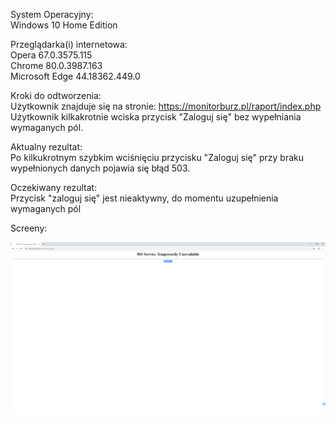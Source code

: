 System Operacyjny:   
Windows 10 Home Edition  

Przeglądarka(i) internetowa:   
Opera 67.0.3575.115  
Chrome 80.0.3987.163  
Microsoft Edge 44.18362.449.0  

Kroki do odtworzenia:  
Użytkownik znajduje się na stronie: https://monitorburz.pl/raport/index.php
Użytkownik kilkakrotnie wciska przycisk "Zaloguj się" bez wypełniania wymaganych pól.  

Aktualny rezultat:  
Po kilkukrotnym szybkim wciśnięciu przycisku "Zaloguj się" przy braku wypełnionych danych pojawia się błąd 503.  

Oczekiwany rezultat:  
Przycisk "zaloguj się" jest nieaktywny, do momentu uzupełnienia wymaganych pól  

Screeny:  

<img src="img/Login_button.png">
